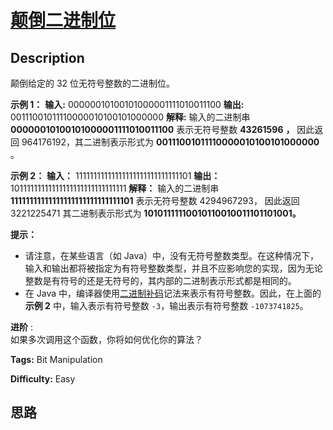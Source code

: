 # [颠倒二进制位][title]

## Description

颠倒给定的 32 位无符号整数的二进制位。



**示例 1：**
            **输入:** 00000010100101000001111010011100    **输出:** 00111001011110000010100101000000    **解释:** 输入的二进制串 **00000010100101000001111010011100** 表示无符号整数 **43261596** **，**      因此返回 964176192，其二进制表示形式为 **00111001011110000010100101000000** 。

**示例 2：**
            **输入：** 11111111111111111111111111111101    **输出：** 10111111111111111111111111111111    **解释：** 输入的二进制串 **11111111111111111111111111111101** 表示无符号整数 4294967293，          因此返回 3221225471 其二进制表示形式为 **10101111110010110010011101101001。**



**提示：**

  * 请注意，在某些语言（如 Java）中，没有无符号整数类型。在这种情况下，输入和输出都将被指定为有符号整数类型，并且不应影响您的实现，因为无论整数是有符号的还是无符号的，其内部的二进制表示形式都是相同的。
  * 在 Java 中，编译器使用[二进制补码](https://baike.baidu.com/item/二进制补码/5295284)记法来表示有符号整数。因此，在上面的  **示例 2**  中，输入表示有符号整数 `-3`，输出表示有符号整数 `-1073741825`。



**进阶** :  
如果多次调用这个函数，你将如何优化你的算法？


**Tags:** Bit Manipulation

**Difficulty:** Easy

## 思路

[title]: https://leetcode-cn.com/problems/reverse-bits
